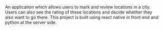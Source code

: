 An application which allows users to mark and review locations in a city. Users can also see the rating of these locations and decide whether they also want to go there. This project is built using react native in front end and python at the server side.
